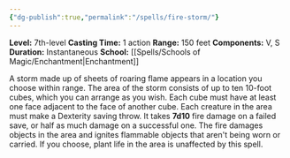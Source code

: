 ```yaml
---
{"dg-publish":true,"permalink":"/spells/fire-storm/"}
---
```


**Level:** 7th-level
**Casting Time:** 1 action
**Range:** 150 feet
**Components:** V, S
**Duration:** Instantaneous
**School:** [[Spells/Schools of Magic/Enchantment\|Enchantment]]

A storm made up of sheets of roaring flame appears in a location you choose within range. The area of the storm consists of up to ten 10-foot cubes, which you can arrange as you wish. Each cube must have at least one face adjacent to the face of another cube. Each creature in the area must make a Dexterity saving throw. It takes **7d10** fire damage on a failed save, or half as much damage on a successful one.
The fire damages objects in the area and ignites flammable objects that aren't being worn or carried. If you choose, plant life in the area is unaffected by this spell.